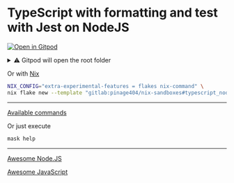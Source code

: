 # TypeScript with formatting and test with Jest on NodeJS

[![Open in Gitpod](https://gitpod.io/button/open-in-gitpod.svg)](https://gitpod.io/#WORKDIR=typescript_node_jest/https://gitlab.com/pinage404/nix-sandboxes)

<details>
<summary>⚠️ Gitpod will open the root folder</summary>

Due to [some limitations of Gitpod](https://github.com/gitpod-io/gitpod/issues/5521), we cannot simply open a sub-folder

Opening in Gitpod will open the root folder

Two terminals will be opened :

1. the first in the root folder
2. the second in the target folder

Both terminals automatically load the environment of their current folder

![Screenshot of Gitpod showing two terminals open, the second being open in the target folder](https://gitlab.com/pinage404/nix-sandboxes/-/raw/main/gitpod.png)

</details>

Or with [Nix](https://nixos.org)

```sh
NIX_CONFIG="extra-experimental-features = flakes nix-command" \
nix flake new --template "gitlab:pinage404/nix-sandboxes#typescript_node_jest" ./your_new_project_directory
```

---

[Available commands](./maskfile.md)

Or just execute

```sh
mask help
```

---

[Awesome Node.JS](https://github.com/sindresorhus/awesome-nodejs#contents)

[Awesome JavaScript](https://github.com/sorrycc/awesome-javascript#readme)
